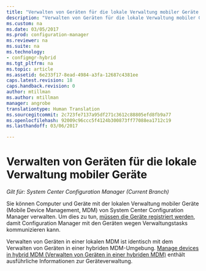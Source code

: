 ```yaml
---
title: "Verwalten von Geräten für die lokale Verwaltung mobiler Geräte | Microsoft-Dokumentation"
description: "Verwalten von Geräten für die lokale Verwaltung mobiler Geräte mit Configuration Manager."
ms.custom: na
ms.date: 03/05/2017
ms.prod: configuration-manager
ms.reviewer: na
ms.suite: na
ms.technology:
- configmgr-hybrid
ms.tgt_pltfrm: na
ms.topic: article
ms.assetid: 6e233f17-8ead-4984-a3fa-12687c4381ee
caps.latest.revision: 18
caps.handback.revision: 0
author: mtillman
ms.author: mtillman
manager: angrobe
translationtype: Human Translation
ms.sourcegitcommit: 2c723fe7137a95df271c3612c88805efd8fb9a77
ms.openlocfilehash: 92009c96ccc5f4124b300873ff77088ea1712c19
ms.lasthandoff: 03/06/2017

---
```

# <a name="manage-devices-for-on-premises-mobile-device-management"></a>Verwalten von Geräten für die lokale Verwaltung mobiler Geräte

*Gilt für: System Center Configuration Manager (Current Branch)*

Sie können Computer und Geräte mit der lokalen Verwaltung mobiler Geräte (Mobile Device Management, MDM) von System Center Configuration Manager verwalten. Um dies zu tun, [müssen die Geräte registriert werden](enroll-devices-on-premises-mdm.md), damit Configuration Manager mit den Geräten wegen Verwaltungstasks kommunizieren kann.

Verwalten von Geräten in einer lokalen MDM ist identisch mit dem Verwalten von Geräten in einer hybriden MDM-Umgebung. [Manage devices in hybrid MDM (Verwalten von Geräten in einer hybriden MDM)](wipe-lock-reset-devices.md) enthält ausführliche Informationen zur Geräteverwaltung.

